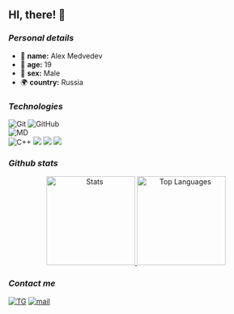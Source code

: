 ## HI, there! 👋

 ### *Personal details*
 - 🔭 **name:** Alex Medvedev  
 - 🎂 **age:** 19 
 - 🚻 **sex:** Male 
 - 🌍 **country:** Russia 

### *Technologies*
![Git](https://img.shields.io/badge/-Git-black?style=flat&logo=git)
![GitHub](https://img.shields.io/badge/-GitHub-181717?style=flat&logo=github)
<br>
![MD](https://img.shields.io/badge/-Markdown-000000?style=flat&logo=markdown&logoColor=white)
<br>
![C++](https://img.shields.io/badge/-C++-00599C?style=flat&logo=cplusplus&logoColor=white)
<img src="https://img.shields.io/badge/SystemVerilog-FFB500?style=flat"/>
<img src="https://img.shields.io/badge/Logisim%20Evolution-008000?style=flat"/>
<img src="https://img.shields.io/badge/Python-3776AB?style=flat&logo=python&logoColor=white"/>


### *Github stats*

<div align="center">

<a href="https://github-readme-stats.vercel.app/api?username=A1exMedvedev&show_icons=true&theme=dark">
  <img height="175" src="https://github-readme-stats.vercel.app/api?username=A1exMedvedev&hide_border=true&show_icons=true&theme=dark" alt="Stats">
</a>

<a href="https://github-readme-stats.vercel.app/api/top-langs/?username=A1exMedvedev&layout=compact&theme=dark">
  <img height="175" src="https://github-readme-stats.vercel.app/api/top-langs/?username=A1exMedvedev&layout=compact&hide_border=true&theme=dark&langs_count=8" alt="Top Languages">
</a>

</div>

### *Contact me*
<a href="https://t.me/BFSmonster">![TG](https://img.shields.io/badge/-BFSmonster-26A5E4?style=flat&logo=telegram&logoColor=white)</a>
<a href="mailto:map22032006@mail.ru">![mail](https://img.shields.io/badge/-map22032006-EA4335?style=flat&logo=mail&logoColor=white)</a>

